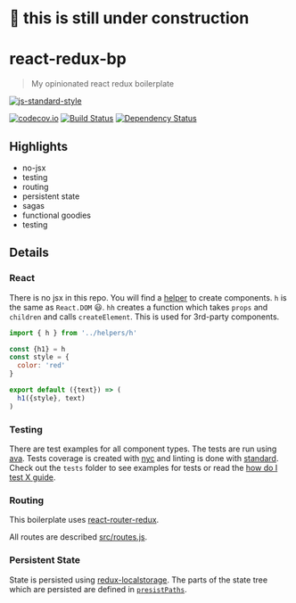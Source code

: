 # :construction_worker: this is still under construction

# react-redux-bp

> My opinionated react redux boilerplate

[![js-standard-style](https://cdn.rawgit.com/feross/standard/master/badge.svg)](https://github.com/feross/standard)

[![codecov.io](https://codecov.io/github/stoeffel/react-redux-bp/coverage.svg?branch=master)](https://codecov.io/github/stoeffel/react-redux-bp?branch=master)
[![Build Status](https://travis-ci.org/stoeffel/react-redux-bp.svg?branch=master)](https://travis-ci.org/stoeffel/react-redux-bp)
[![Dependency Status](https://david-dm.org/stoeffel/react-redux-bp.svg)](https://david-dm.org/stoeffel/react-redux-bp)

## Highlights

* no-jsx
* testing
* routing
* persistent state
* sagas
* functional goodies
* testing

## Details

### React

There is no jsx in this repo. You will find a [helper](./src/helper/h.js) to create components.
`h` is the same as `React.DOM` :smiley:.
`hh` creates a function which takes `props` and `children` and calls `createElement`. This is used for 3rd-party components.

```js
import { h } from '../helpers/h'

const {h1} = h
const style = {
  color: 'red'
}

export default ({text}) => (
  h1({style}, text)
)
```


### Testing

There are test examples for all component types. The tests are run using [ava](https://github.com/sindresorhus/ava). Tests coverage is created with [nyc](https://github.com/bcoe/nyc) and linting is done with [standard](https://github.com/feross/standard).
Check out the `tests` folder to see examples for tests or read the [how do I test X guide](./docs/how-do-I-test-X.md).

### Routing

This boilerplate uses [react-router-redux](https://github.com/reactjs/react-router-redux).

All routes are described [src/routes.js](./src/routes/index.js).


### Persistent State

State is persisted using [redux-localstorage](https://github.com/elgerlambert/redux-localstorage).
The parts of the state tree which are persisted are defined in [`presistPaths`](https://github.com/stoeffel/react-redux-bp/blob/master/src/store/persistPaths.js).
